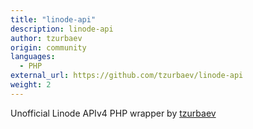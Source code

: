```yaml
---
title: "linode-api"
description: linode-api
author: tzurbaev
origin: community
languages:
  - PHP
external_url: https://github.com/tzurbaev/linode-api
weight: 2
---
```


Unofficial Linode APIv4 PHP wrapper by [tzurbaev](https://github.com/tzurbaev/linode-api)
